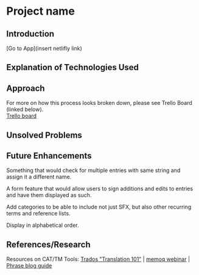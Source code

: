 # Project name


## Introduction

[Go to App](insert netlifly link)

## Explanation of Technologies Used


## Approach  

For more on how this process looks broken down, please see Trello Board (linked below).  
[Trello board](https://trello.com/invite/b/uPVx26Wg/ATTI17e9b43ee9a2616a100a830cf0e06df188C689F2/glossary-app)      


## Unsolved Problems


## Future Enhancements

Something that would check for multiple entries with same string and assign it a different name. 

A form feature that would allow users to sign additions and edits to entries and have them displayed as such.

Add categories to be able to include not just SFX, but also other recurring terms and reference lists.

Display in alphabetical order.

## References/Research

Resources on CAT/TM Tools: [Trados "Translation 101"](https://www.trados.com/solutions/cat-tools/translation-101-what-is-a-cat-tool.html) | [memoq webinar](https://www.memoq.com/resources/webinars/memoq-getting-started-translators) | [Phrase blog guide](https://phrase.com/blog/posts/cat-tools/)